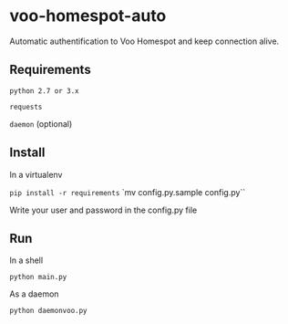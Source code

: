 # voo-homespot-auto
Automatic authentification to Voo Homespot and keep connection alive.


## Requirements
`python 2.7 or 3.x`

`requests`

`daemon` (optional)

## Install
In a virtualenv

`pip install -r requirements`
`mv config.py.sample config.py``

Write your user and password in the config.py file

## Run
In a shell

`python main.py`

As a daemon 

`python daemonvoo.py`
